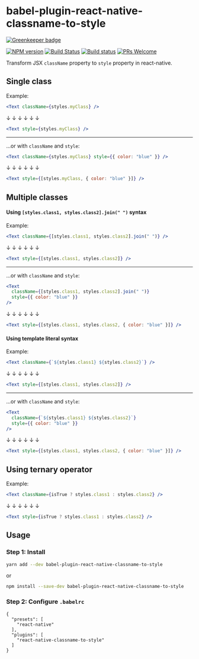 # babel-plugin-react-native-classname-to-style

[![Greenkeeper badge](https://badges.greenkeeper.io/kristerkari/babel-plugin-react-native-classname-to-style.svg)](https://greenkeeper.io/)

[![NPM version](http://img.shields.io/npm/v/babel-plugin-react-native-classname-to-style.svg)](https://www.npmjs.org/package/babel-plugin-react-native-classname-to-style)
[![Build Status](https://travis-ci.org/kristerkari/babel-plugin-react-native-classname-to-style.svg?branch=master)](https://travis-ci.org/kristerkari/babel-plugin-react-native-classname-to-style) [![Build status](https://ci.appveyor.com/api/projects/status/t36rxodjhk72hl9i/branch/master?svg=true)](https://ci.appveyor.com/project/kristerkari/babel-plugin-react-native-classname-to-style/branch/master)
[![PRs Welcome](https://img.shields.io/badge/PRs-welcome-brightgreen.svg)](https://egghead.io/courses/how-to-contribute-to-an-open-source-project-on-github)

Transform JSX `className` property to `style` property in react-native.

## Single class

Example:

```jsx
<Text className={styles.myClass} />
```

↓ ↓ ↓ ↓ ↓ ↓

```jsx
<Text style={styles.myClass} />
```

---

...or with `className` and `style`:

```jsx
<Text className={styles.myClass} style={{ color: "blue" }} />
```

↓ ↓ ↓ ↓ ↓ ↓

```jsx
<Text style={[styles.myClass, { color: "blue" }]} />
```

## Multiple classes

#### Using `[styles.class1, styles.class2].join(" ")` syntax

Example:

```jsx
<Text className={[styles.class1, styles.class2].join(" ")} />
```

↓ ↓ ↓ ↓ ↓ ↓

```jsx
<Text style={[styles.class1, styles.class2]} />
```

---

...or with `className` and `style`:

```jsx
<Text
  className={[styles.class1, styles.class2].join(" ")}
  style={{ color: "blue" }}
/>
```

↓ ↓ ↓ ↓ ↓ ↓

```jsx
<Text style={[styles.class1, styles.class2, { color: "blue" }]} />
```

#### Using template literal syntax

Example:

```jsx
<Text className={`${styles.class1} ${styles.class2}`} />
```

↓ ↓ ↓ ↓ ↓ ↓

```jsx
<Text style={[styles.class1, styles.class2]} />
```

---

...or with `className` and `style`:

```jsx
<Text
  className={`${styles.class1} ${styles.class2}`}
  style={{ color: "blue" }}
/>
```

↓ ↓ ↓ ↓ ↓ ↓

```jsx
<Text style={[styles.class1, styles.class2, { color: "blue" }]} />
```

## Using ternary operator

Example:

```jsx
<Text className={isTrue ? styles.class1 : styles.class2} />
```

↓ ↓ ↓ ↓ ↓ ↓

```jsx
<Text style={isTrue ? styles.class1 : styles.class2} />
```

## Usage

### Step 1: Install

```sh
yarn add --dev babel-plugin-react-native-classname-to-style
```

or

```sh
npm install --save-dev babel-plugin-react-native-classname-to-style
```

### Step 2: Configure `.babelrc`

```
{
  "presets": [
    "react-native"
  ],
  "plugins": [
    "react-native-classname-to-style"
  ]
}
```
